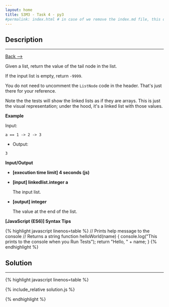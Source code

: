 ```yaml
---
layout: home
title: S3M3 - Task 4 - py3
#permalink: index.html # in case of we remove the index.md file, this doc will be the index page
---
```


<div class="row">
<div class="columnStmt" markdown="1">

##  Description
------

[Back --> ](../README.md)

Given a list, return the value of the tail node in the list.

If the input list is empty, return `-9999`.

You do not need to uncomment the `ListNode` code in the header. That's just there for your reference.

Note the the tests will show the linked lists as if they are arrays. This is just the visual representation; under the hood, it's a linked list with those values.

**Example**

Input:
```
a == 1 -> 2 -> 3
```
-   Output:
```
3
```
**Input/Output**

* **[execution time limit] 4 seconds (js)**

* **[input] linkedlist.integer a**

    The input list.

* **[output] integer**

    The value at the end of the list.

**[JavaScript (ES6)] Syntax Tips**

{% highlight javascript linenos=table %}
// Prints help message to the console
// Returns a string
function helloWorld(name) {
    console.log("This prints to the console when you Run Tests");
    return "Hello, " + name;
}
{% endhighlight %}

</div>
<div class="columnSol" markdown="1">

## Solution
------

{% highlight javascript linenos=table %}

{% include_relative solution.js %}

{% endhighlight %}

</div>
</div>